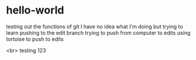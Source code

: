 # hello-world
testing out the functions of git
I have no idea what I'm doing but trying to learn
pushing to the edit branch
trying to push from computer to edits
using tortoise to push to edits

<br\> testing 123